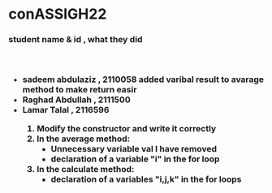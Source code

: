# conASSIGH22
<h3>student name & id , what they did<h3><br>
<ul>
    <li>sadeem abdulaziz , 2110058 added varibal result to avarage method to make return easir</li>
    <li>Raghad Abdullah , 2111500 
    <li> Lamar Talal , 2116596   </li>
        <ol>
            <li>Modify the constructor and write it correctly</li>
            <li>In the average method:
                <ul>
                    <li>Unnecessary variable val I have removed</li>
                    <li>declaration of a variable "i" in the for loop</li>
                </ul>
            </li>
            <li>In the calculate method:
                <ul>
                    <li>declaration of a variables "i,j,k" in the for loops</li>
                </ul>
            </li>
        </ol>
    </li>

</ul>
